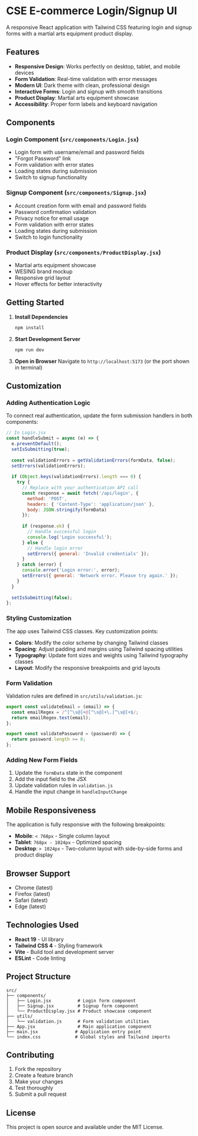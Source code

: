 # CSE E-commerce Login/Signup UI

A responsive React application with Tailwind CSS featuring login and signup forms with a martial arts equipment product display.

## Features

- **Responsive Design**: Works perfectly on desktop, tablet, and mobile devices
- **Form Validation**: Real-time validation with error messages
- **Modern UI**: Dark theme with clean, professional design
- **Interactive Forms**: Login and signup with smooth transitions
- **Product Display**: Martial arts equipment showcase
- **Accessibility**: Proper form labels and keyboard navigation

## Components

### Login Component (`src/components/Login.jsx`)
- Login form with username/email and password fields
- "Forgot Password" link
- Form validation with error states
- Loading states during submission
- Switch to signup functionality

### Signup Component (`src/components/Signup.jsx`)
- Account creation form with email and password fields
- Password confirmation validation
- Privacy notice for email usage
- Form validation with error states
- Loading states during submission
- Switch to login functionality

### Product Display (`src/components/ProductDisplay.jsx`)
- Martial arts equipment showcase
- WESING brand mockup
- Responsive grid layout
- Hover effects for better interactivity

## Getting Started

1. **Install Dependencies**
   ```bash
   npm install
   ```

2. **Start Development Server**
   ```bash
   npm run dev
   ```

3. **Open in Browser**
   Navigate to `http://localhost:5173` (or the port shown in terminal)

## Customization

### Adding Authentication Logic

To connect real authentication, update the form submission handlers in both components:

```javascript
// In Login.jsx
const handleSubmit = async (e) => {
  e.preventDefault();
  setIsSubmitting(true);
  
  const validationErrors = getValidationErrors(formData, false);
  setErrors(validationErrors);
  
  if (Object.keys(validationErrors).length === 0) {
    try {
      // Replace with your authentication API call
      const response = await fetch('/api/login', {
        method: 'POST',
        headers: { 'Content-Type': 'application/json' },
        body: JSON.stringify(formData)
      });
      
      if (response.ok) {
        // Handle successful login
        console.log('Login successful');
      } else {
        // Handle login error
        setErrors({ general: 'Invalid credentials' });
      }
    } catch (error) {
      console.error('Login error:', error);
      setErrors({ general: 'Network error. Please try again.' });
    }
  }
  
  setIsSubmitting(false);
};
```

### Styling Customization

The app uses Tailwind CSS classes. Key customization points:

- **Colors**: Modify the color scheme by changing Tailwind classes
- **Spacing**: Adjust padding and margins using Tailwind spacing utilities
- **Typography**: Update font sizes and weights using Tailwind typography classes
- **Layout**: Modify the responsive breakpoints and grid layouts

### Form Validation

Validation rules are defined in `src/utils/validation.js`:

```javascript
export const validateEmail = (email) => {
  const emailRegex = /^[^\s@]+@[^\s@]+\.[^\s@]+$/;
  return emailRegex.test(email);
};

export const validatePassword = (password) => {
  return password.length >= 8;
};
```

### Adding New Form Fields

1. Update the `formData` state in the component
2. Add the input field to the JSX
3. Update validation rules in `validation.js`
4. Handle the input change in `handleInputChange`

## Mobile Responsiveness

The application is fully responsive with the following breakpoints:

- **Mobile**: `< 768px` - Single column layout
- **Tablet**: `768px - 1024px` - Optimized spacing
- **Desktop**: `> 1024px` - Two-column layout with side-by-side forms and product display

## Browser Support

- Chrome (latest)
- Firefox (latest)
- Safari (latest)
- Edge (latest)

## Technologies Used

- **React 19** - UI library
- **Tailwind CSS 4** - Styling framework
- **Vite** - Build tool and development server
- **ESLint** - Code linting

## Project Structure

```
src/
├── components/
│   ├── Login.jsx          # Login form component
│   ├── Signup.jsx         # Signup form component
│   └── ProductDisplay.jsx # Product showcase component
├── utils/
│   └── validation.js      # Form validation utilities
├── App.jsx                # Main application component
├── main.jsx              # Application entry point
└── index.css             # Global styles and Tailwind imports
```

## Contributing

1. Fork the repository
2. Create a feature branch
3. Make your changes
4. Test thoroughly
5. Submit a pull request

## License

This project is open source and available under the MIT License.